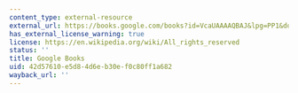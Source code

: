 ```yaml
---
content_type: external-resource
external_url: https://books.google.com/books?id=VcaUAAAAQBAJ&lpg=PP1&dq=John%20Hanson%20Mitchell%2C%20Ceremonial%20Time&pg=PP1#v=onepage&q&f=false
has_external_license_warning: true
license: https://en.wikipedia.org/wiki/All_rights_reserved
status: ''
title: Google Books
uid: 42d57610-e5d8-4d6e-b30e-f0c80ff1a682
wayback_url: ''
---
```

